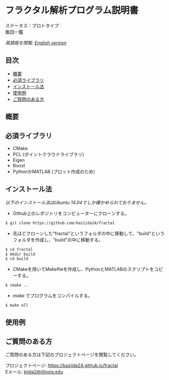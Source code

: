 # フラクタル解析プログラム説明書
ステータス：プロトタイプ  
飯田一鑑  

*英語版を閲覧: [English version](README.md)*

## 目次
- [概要](#概要)  
- [必須ライブラリ](#必須ライブラリ)  
- [インストール法](#インストール法)  
- [使用例](#使用例)  
- [ご質問のある方](#ご質問のある方) 

## 概要

## 必須ライブラリ  
* CMake
* PCL (ポイントクラウドライブラリ)
* Eigen
* Boost
* PythonかMATLAB (プロット作成のため）

## インストール法  
*以下のインストール法はUbuntu 14.04でしか確かめられておりません。*
* Github上のレポジトリをコンピューターにクローンする。
```bash 
$ git clone https://github.com/kaziida24/fractal
```
* 先ほどクローンした"fractal"というフォルダの中に移動して、"build"というフォルダを作成し、"build"の中に移動する。
```bash
$ cd fractal 
$ mkdir build
$ cd build 
```
* CMakeを用いてMakefileを作成し、PythonとMATLABのスクリプトをコピーする。
```bash
$ cmake ..
```
* *make* でプログラムをコンパイルする。
```bash 
$ make all 
```


## 使用例  

## ご質問のある方
ご質問のある方は下記のプロジェクトページを閲覧してください。　　

プロジェクトぺージ: https://kaziida24.github.io/fractal  
Eメール: kiida2@illinois.edu

